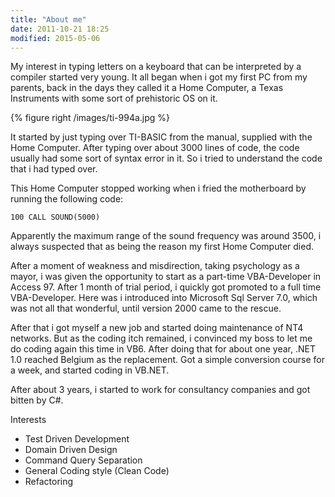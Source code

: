 ```yaml
---
title: "About me"
date: 2011-10-21 18:25
modified: 2015-05-06
---
```


My interest in typing letters on a keyboard that can be interpreted by a compiler started very young. It all began when i got my first PC from my parents, back in the days they called it a Home Computer, a Texas Instruments with some sort of prehistoric OS on it.

{% figure right /images/ti-994a.jpg %}

It started by just typing over TI-BASIC from the manual, supplied with the Home Computer. After typing over about 3000 lines of code, the code usually had some sort of syntax error in it. So i tried to understand the code that i had typed over.

This Home Computer stopped working when i fried the motherboard by running the following code:

```
100 CALL SOUND(5000)
```

Apparently the maximum range of the sound frequency was around 3500, i always suspected that as being the reason my first Home Computer died.

After a moment of weakness and misdirection, taking psychology as a mayor, i was given the opportunity to start as a part-time VBA-Developer in Access 97. After 1 month of trial period, i quickly got promoted to a full time VBA-Developer. Here was i introduced into Microsoft Sql Server 7.0, which was not all that wonderful, until version 2000 came to the rescue.

After that i got myself a new job and started doing maintenance of NT4 networks. But as the coding itch remained, i convinced my boss to let me do coding again this time in VB6. After doing that for about one year, .NET 1.0 reached Belgium as the replacement. Got a simple conversion course for a week, and started coding in VB.NET.

After about 3 years, i started to work for consultancy companies and got bitten by C#.

Interests

- Test Driven Development
- Domain Driven Design
- Command Query Separation
- General Coding style (Clean Code)
- Refactoring
